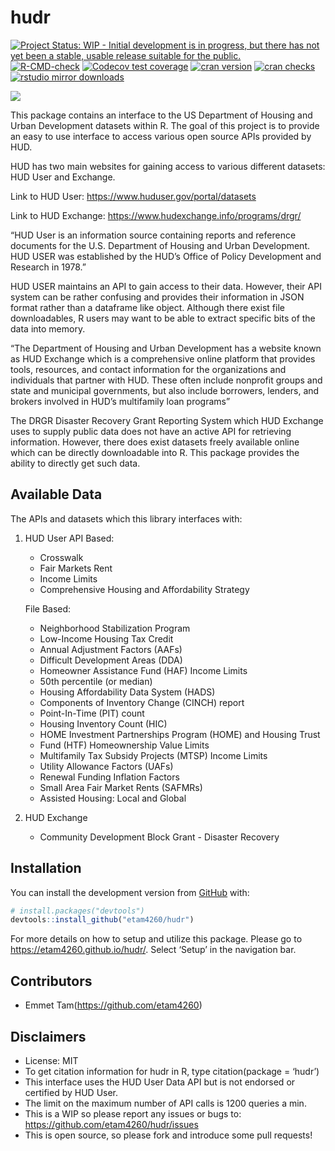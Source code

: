 
<!-- README.md is generated from README.Rmd. Please edit that file -->

# hudr

<!-- badges: start -->

[![Project Status: WIP - Initial development is in progress, but there
has not yet been a stable, usable release suitable for the
public.](https://www.repostatus.org/badges/latest/wip.svg)](https://www.repostatus.org/#wip)
[![R-CMD-check](https://github.com/etam4260/hudr/workflows/R-CMD-check/badge.svg)](https://github.com/etam4260/hudr/actions)
[![Codecov test
coverage](https://codecov.io/gh/etam4260/hudr/branch/main/graph/badge.svg)](https://codecov.io/gh/etam4260/hudr?branch=main)
[![cran
version](https://www.r-pkg.org/badges/version/hudr)](https://cran.r-project.org/package=hudr)
[![cran
checks](https://cranchecks.info/badges/worst/hudr)](https://cranchecks.info/pkgs/hudr)
[![rstudio mirror
downloads](https://cranlogs.r-pkg.org/badges/hudr?color=C9A115)](https://github.com/r-hub/cranlogs.app)
<!-- badges: end -->

![](https://github.com/etam4260/hudr/blob/main/man/figures/HUD.jpg?raw=true)

This package contains an interface to the US Department of Housing and
Urban Development datasets within R. The goal of this project is to
provide an easy to use interface to access various open source APIs
provided by HUD.

HUD has two main websites for gaining access to various different
datasets: HUD User and Exchange.

Link to HUD User: <https://www.huduser.gov/portal/datasets>

Link to HUD Exchange: <https://www.hudexchange.info/programs/drgr/>

“HUD User is an information source containing reports and reference
documents for the U.S. Department of Housing and Urban Development. HUD
USER was established by the HUD’s Office of Policy Development and
Research in 1978.”

HUD USER maintains an API to gain access to their data. However, their
API system can be rather confusing and provides their information in
JSON format rather than a dataframe like object. Although there exist
file downloadables, R users may want to be able to extract specific bits
of the data into memory.

“The Department of Housing and Urban Development has a website known as
HUD Exchange which is a comprehensive online platform that provides
tools, resources, and contact information for the organizations and
individuals that partner with HUD. These often include nonprofit groups
and state and municipal governments, but also include borrowers,
lenders, and brokers involved in HUD’s multifamily loan programs”

The DRGR Disaster Recovery Grant Reporting System which HUD Exchange
uses to supply public data does not have an active API for retrieving
information. However, there does exist datasets freely available online
which can be directly downloadable into R. This package provides the
ability to directly get such data.

## Available Data

The APIs and datasets which this library interfaces with:

1.  HUD User API Based:
    -   Crosswalk
    -   Fair Markets Rent
    -   Income Limits
    -   Comprehensive Housing and Affordability Strategy

    File Based:
    -   Neighborhood Stabilization Program
    -   Low-Income Housing Tax Credit
    -   Annual Adjustment Factors (AAFs)
    -   Difficult Development Areas (DDA)
    -   Homeowner Assistance Fund (HAF) Income Limits
    -   50th percentile (or median)
    -   Housing Affordability Data System (HADS)
    -   Components of Inventory Change (CINCH) report
    -   Point-In-Time (PIT) count
    -   Housing Inventory Count (HIC)
    -   HOME Investment Partnerships Program (HOME) and Housing Trust
    -   Fund (HTF) Homeownership Value Limits
    -   Multifamily Tax Subsidy Projects (MTSP) Income Limits
    -   Utility Allowance Factors (UAFs)
    -   Renewal Funding Inflation Factors
    -   Small Area Fair Market Rents (SAFMRs)
    -   Assisted Housing: Local and Global
2.  HUD Exchange
    -   Community Development Block Grant - Disaster Recovery

## Installation

You can install the development version from
[GitHub](https://github.com/) with:

``` r
# install.packages("devtools")
devtools::install_github("etam4260/hudr")
```

For more details on how to setup and utilize this package. Please go to
<https://etam4260.github.io/hudr/>. Select ‘Setup’ in the navigation
bar.

## Contributors

-   Emmet Tam(<https://github.com/etam4260>)

## Disclaimers

-   License: MIT
-   To get citation information for hudr in R, type citation(package =
    ‘hudr’)
-   This interface uses the HUD User Data API but is not endorsed or
    certified by HUD User.
-   The limit on the maximum number of API calls is 1200 queries a min.
-   This is a WIP so please report any issues or bugs to:
    <https://github.com/etam4260/hudr/issues>
-   This is open source, so please fork and introduce some pull
    requests!
